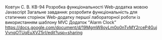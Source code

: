 
Ковтун С. В. 
КВ-94 
Розробка функціональності Web-додатка мовою Javascript
Загальне завдання: розробити функціональність для статичних сторінок Web-додатку першої лабораторної роботи із використанням шаблону MVC
Додаток “Alarm Clock”
https://docs.google.com/document/d/19MgmW8oyLm0o0nTvMY2rceP4GujVvnqOTUqEuXVZ5rI/edit?usp=sharing
